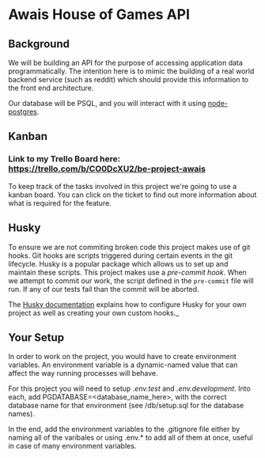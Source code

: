 # Awais House of Games API

## Background

We will be building an API for the purpose of accessing application data programmatically. The intention here is to mimic the building of a real world backend service (such as reddit) which should provide this information to the front end architecture.

Our database will be PSQL, and you will interact with it using [node-postgres](https://node-postgres.com/).

## Kanban

### Link to my Trello Board here: https://trello.com/b/CO0DcXU2/be-project-awais

To keep track of the tasks involved in this project we're going to use a kanban board. You can click on the ticket to find out more information about what is required for the feature.

## Husky

To ensure we are not commiting broken code this project makes use of git hooks. Git hooks are scripts triggered during certain events in the git lifecycle. Husky is a popular package which allows us to set up and maintain these scripts. This project makes use a _pre-commit hook_. When we attempt to commit our work, the script defined in the `pre-commit` file will run. If any of our tests fail than the commit will be aborted.

The [Husky documentation](https://typicode.github.io/husky/#/) explains how to configure Husky for your own project as well as creating your own custom hooks.\_

## Your Setup

In order to work on the project, you would have to create environment variables. An environment variable is a dynamic-named value that can affect the way running processes will behave.

For this project you will need to setup _.env.test_ and _.env.development_. Into each, add PGDATABASE=<database_name_here>, with the correct database name for that environment (see /db/setup.sql for the database names).

In the end, add the environment variables to the .gitignore file either by naming all of the varibales or using .env.\* to add all of them at once, useful in case of many environment variables.
